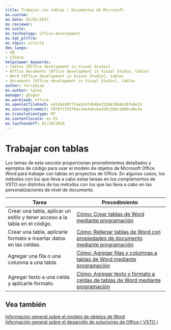 ```yaml
---
title: Trabajar con tablas | Documentos de Microsoft
ms.custom: 
ms.date: 02/02/2017
ms.reviewer: 
ms.suite: 
ms.technology: office-development
ms.tgt_pltfrm: 
ms.topic: article
dev_langs:
- VB
- CSharp
helpviewer_keywords:
- tables [Office development in Visual Studio]
- Office documents [Office development in Visual Studio, tables
- Word [Office development in Visual Studio], tables
- documents [Office development in Visual Studio], tables
author: TerryGLee
ms.author: tglee
manager: ghogen
ms.workload: office
ms.openlocfilehash: e43da4d8ff2aa5c07d640e332b619b0a38fa9e1b
ms.sourcegitcommit: f9fbf1f55f9ac14e4e5c6ae58c30dc1800ca6cda
ms.translationtype: MT
ms.contentlocale: es-ES
ms.lasthandoff: 01/10/2018
---
```

# <a name="working-with-tables"></a>Trabajar con tablas
  Los temas de esta sección proporcionan procedimientos detallados y ejemplos de código para usar el modelo de objetos de Microsoft Office Word para trabajar con tablas en proyectos de Office. En algunos casos, los métodos con los que lleva a cabo estas tareas en los complementos de VSTO son distintos de los métodos con los que las lleva a cabo en las personalizaciones de nivel de documento.  
  
|Tarea|Procedimiento|  
|----------|---------------|  
|Crear una tabla, aplicar un estilo y tener acceso a la tabla en el código.|[Cómo: Crear tablas de Word mediante programación](../vsto/how-to-programmatically-create-word-tables.md)|  
|Crear una tabla, aplicarle formato e insertar datos en las celdas.|[Cómo: Rellenar tablas de Word con propiedades de documento mediante programación](../vsto/how-to-programmatically-populate-word-tables-with-document-properties.md)|  
|Agregar una fila o una columna a una tabla.|[Cómo: Agregar filas y columnas a tablas de Word mediante programación](../vsto/how-to-programmatically-add-rows-and-columns-to-word-tables.md)|  
|Agregar texto a una celda y aplicarle formato.|[Cómo: Agregar texto y formato a celdas de tablas de Word mediante programación](../vsto/how-to-programmatically-add-text-and-formatting-to-cells-in-word-tables.md)|  
  
## <a name="see-also"></a>Vea también  
 [Información general sobre el modelo de objetos de Word](../vsto/word-object-model-overview.md)   
 [Información general sobre el desarrollo de soluciones de Office &#40; VSTO &#41;](../vsto/office-solutions-development-overview-vsto.md)  
  
  